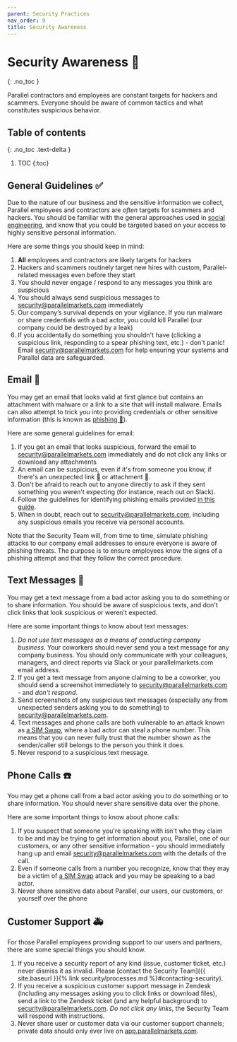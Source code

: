 ```yaml
---
parent: Security Practices
nav_order: 9
title: Security Awareness
---
```

# Security Awareness :eyes:
{: .no_toc }

Parallel contractors and employees are constant targets for hackers and scammers.  Everyone should be aware of common tactics and what constitutes suspicious behavior.

## Table of contents
{: .no_toc .text-delta }

1. TOC
{:toc}

## General Guidelines :white_check_mark:
Due to the nature of our business and the sensitive information we collect, Parallel employees and contractors are *often* targets for scammers and hackers. You should be familiar with the general approaches used in [social engineering](https://en.wikipedia.org/wiki/Social_engineering_(security)), and know that you could be targeted based on your access to highly sensitive personal information.

Here are some things you should keep in mind:
 1. **All** employees and contractors are likely targets for hackers
 1. Hackers and scammers routinely target new hires with custom, Parallel-related messages even before they start
 1. You should never engage / respond to any messages you think are suspicious
 1. You should always send suspicious messages to [security@parallelmarkets.com](mailto:security@parallelmarkets.com) immediately
 1. Our company’s survival depends on your vigilance. If you run malware or share credentials with a bad actor, you could kill Parallel (our company could be destroyed by a leak)
 1. If you accidentally do something you shouldn't have (clicking a suspicious link, responding to a spear phishing text, etc.) - don't panic! Email [security@parallelmarkets.com](mailto:security@parallelmarkets.com) for help ensuring your systems and Parallel data are safeguarded.

## Email :email:

You may get an email that looks valid at first glance but contains an attachment with malware or a link to a site that will install malware. Emails can also attempt to trick you into providing credentials or other sensitive information (this is known as [phishing :fishing_pole_and_fish:](https://en.wikipedia.org/wiki/Phishing)).

Here are some general guidelines for email:

1. If you get an email that looks suspicious, forward the email to [security@parallelmarkets.com](mailto:security@parallelmarkets.com) immediately and do not click any links or download any attachments
1. An email can be suspicious, even if it's from someone you know, if there's an unexpected link :link: or attachment :file_folder:.
1. Don't be afraid to reach out to anyone directly to ask if they sent something you weren't expecting (for instance, reach out on Slack).
1. Follow the guidelines for identifying phishing emails provided [in this guide](https://www.itgovernance.co.uk/blog/5-ways-to-detect-a-phishing-email).
1. When in doubt, reach out to [security@parallelmarkets.com](mailto:security@parallelmarkets.com), including any suspicious emails you receive via personal accounts.

Note that the Security Team will, from time to time, simulate phishing attacks to our company email addresses to ensure everyone is aware of phishing threats. The purpose is to ensure employees know the signs of a phishing attempt and that they follow the correct procedure.

## Text Messages :iphone:

You may get a text message from a bad actor asking you to do something or to share information.  You should be aware of suspicious texts, and don't click links that look suspicious or weren't expected.

Here are some important things to know about text messages:
 1. _Do not use text messages as a means of conducting company business._ Your coworkers should never send you a text message for any company business. You should only communicate with your colleagues, managers, and direct reports via Slack or your parallelmarkets.com email address.
 1. If you get a text message from anyone claiming to be a coworker, you should send a screenshot immediately to [security@parallelmarkets.com](mailto:security@parallelmarkets.com) - and *don't respond*.
 1. Send screenshots of any suspicious text messages (especially any from unexpected senders asking you to do something) to [security@parallelmarkets.com](mailto:security@parallelmarkets.com).
 1. Text messages and phone calls are both vulnerable to an attack known as [a SIM Swap](https://www.wired.com/story/sim-swap-attack-defend-phone/), where a bad actor can steal a phone number. This means that you can never fully trust that the number shown as the sender/caller still belongs to the person you think it does.
 1. Never respond to a suspicious text message.

## Phone Calls :phone:

You may get a phone call from a bad actor asking you to do something or to share information.  You should never share sensitive data over the phone.

Here are some important things to know about phone calls:

 1. If you suspect that someone you're speaking with isn't who they claim to be and may be trying to get information about you, Parallel, one of our customers, or any other sensitive information - you should immediately hang up and email [security@parallelmarkets.com](mailto:security@parallelmarkets.com) with the details of the call.
 1. Even if someone calls from a number you recognize, know that they may be a victim of [a SIM Swap](https://www.wired.com/story/sim-swap-attack-defend-phone/) attack and you may be speaking to a bad actor.
 1. Never share sensitive data about Parallel, our users, our customers, or yourself over the phone

## Customer Support :ambulance:

For those Parallel employees providing support to our users and partners, there are some special things you should know.

 1. If you receive a security report of any kind (issue, customer ticket, etc.) never dismiss it as invalid. Please [contact the Security Team]({{ site.baseurl }}{% link security/processes.md %}#contacting-security).
 1. If you receive a suspicious customer support message in Zendesk (including any messages asking you to click links or download files), send a link to the Zendesk ticket (and any helpful background) to [security@parallelmarkets.com](mailto:security@parallelmarkets.com). _Do not click any links_, the Security Team will respond with instructions.
 1. Never share user or customer data via our customer support channels; private data should only ever live on [app.parallelmarkets.com](https://app.parallelmarkets.com).
